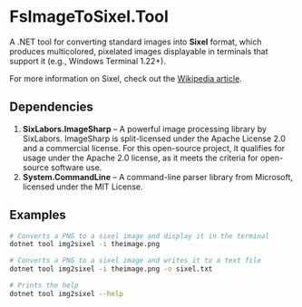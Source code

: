 # FsImageToSixel.Tool

A .NET tool for converting standard images into **Sixel** format, which produces multicolored, pixelated images displayable in terminals that support it (e.g., Windows Terminal 1.22+).

For more information on Sixel, check out the [Wikipedia article](https://en.wikipedia.org/wiki/Sixel).

## Dependencies

1. **SixLabors.ImageSharp** – A powerful image processing library by SixLabors. ImageSharp is split-licensed under the Apache License 2.0 and a commercial license. For this open-source project, it qualifies for usage under the Apache 2.0 license, as it meets the criteria for open-source software use.
2. **System.CommandLine** – A command-line parser library from Microsoft, licensed under the MIT License.

## Examples

```bash
# Converts a PNG to a sixel image and display it in the terminal
dotnet tool img2sixel -i theimage.png
```

```bash
# Converts a PNG to a sixel image and writes it to a text file
dotnet tool img2sixel -i theimage.png -o sixel.txt
```

```bash
# Prints the help
dotnet tool img2sixel --help
```
